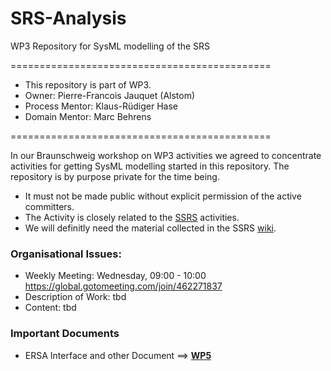 SRS-Analysis
============

WP3 Repository for SysML modelling of the SRS

=============================================

* This repository is part of WP3.
* Owner: Pierre-Francois Jauquet (Alstom)
* Process Mentor: Klaus-Rüdiger Hase
* Domain Mentor: Marc Behrens

=============================================

In our Braunschweig workshop on WP3 activities we agreed to concentrate activities for getting SysML modelling started in this repository.
The repository is by purpose private for the time being.
* It must not be made public without explicit permission of the active committers.
* The Activity is closely related to the [SSRS](https://github.com/openETCS/SSRS) activities.
* We will definitly need the material collected in the SSRS [wiki](https://github.com/openETCS/SSRS/wiki).


### Organisational Issues:
* Weekly Meeting: Wednesday, 09:00 - 10:00 https://global.gotomeeting.com/join/462271837
* Description of Work: tbd
* Content: tbd


### Important Documents 
* ERSA Interface and other Document ==> [**WP5**](https://github.com/openETCS/demonstrator/tree/master/Documentation) 
